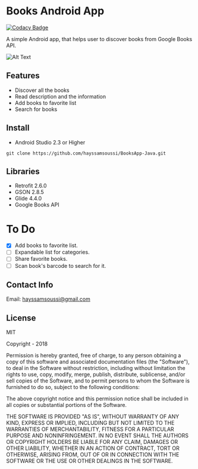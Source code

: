 # Books Android App 

[![Codacy Badge](https://api.codacy.com/project/badge/Grade/a3d75f0e308e4018bcccdde7daa7f6ef)](https://app.codacy.com/app/hayssamsoussi/BooksApp-Java?utm_source=github.com&utm_medium=referral&utm_content=hayssamsoussi/BooksApp-Java&utm_campaign=Badge_Grade_Dashboard)

A simple Android app, that helps user to discover books from Google Books API.

![Alt Text](https://media.giphy.com/media/Mb9MPcUYzLMG0oEdR8/giphy.gif)

## Features
-  Discover all the books
-  Read description and the information
-  Add books to favorite list
-  Search for books

## Install
- Android Studio 2.3 or Higher
```
git clone https://github.com/hayssamsoussi/BooksApp-Java.git
```

## Libraries
-  Retrofit 2.6.0
-  GSON 2.8.5
-  Glide 4.4.0
-  Google Books API

# To Do
-  [X] Add books to favorite list.
-  [ ] Expandable list for categories.
-  [ ] Share favorite books.
-  [ ] Scan book's barcode to search for it.

## Contact Info

Email: hayssamsoussi@gmail.com

## License

MIT

Copyright - 2018

Permission is hereby granted, free of charge, to any person obtaining a copy of this software and associated documentation files (the "Software"), to deal in the Software without restriction, including without limitation the rights to use, copy, modify, merge, publish, distribute, sublicense, and/or sell copies of the Software, and to permit persons to whom the Software is furnished to do so, subject to the following conditions:

The above copyright notice and this permission notice shall be included in all copies or substantial portions of the Software.

THE SOFTWARE IS PROVIDED "AS IS", WITHOUT WARRANTY OF ANY KIND, EXPRESS OR IMPLIED, INCLUDING BUT NOT LIMITED TO THE WARRANTIES OF MERCHANTABILITY, FITNESS FOR A PARTICULAR PURPOSE AND NONINFRINGEMENT. IN NO EVENT SHALL THE AUTHORS OR COPYRIGHT HOLDERS BE LIABLE FOR ANY CLAIM, DAMAGES OR OTHER LIABILITY, WHETHER IN AN ACTION OF CONTRACT, TORT OR OTHERWISE, ARISING FROM, OUT OF OR IN CONNECTION WITH THE SOFTWARE OR THE USE OR OTHER DEALINGS IN THE SOFTWARE.
